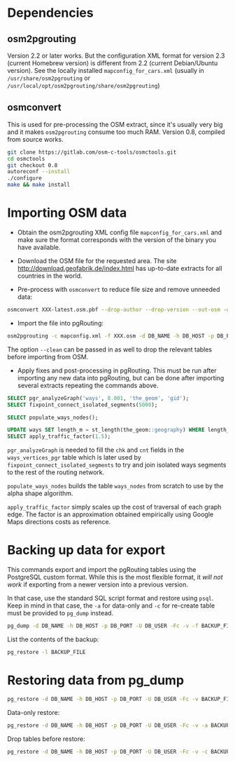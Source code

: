 # Dependencies

## osm2pgrouting

Version 2.2 or later works. But the configuration XML format for version 2.3
(current Homebrew version) is different from 2.2 (current Debian/Ubuntu
version). See the locally installed `mapconfig_for_cars.xml` (usually in
`/usr/share/osm2pgrouting` or
`/usr/local/opt/osm2pgrouting/share/osm2pgrouting`)
 
## osmconvert

This is used for pre-processing the OSM extract, since it's usually very big and
it makes `osm2pgrouting` consume too much RAM. Version 0.8, compiled from source
works.

```sh
git clone https://gitlab.com/osm-c-tools/osmctools.git
cd osmctools
git checkout 0.8
autoreconf --install
./configure
make && make install
```
 
# Importing OSM data

 - Obtain the osm2pgrouting XML config file `mapconfig_for_cars.xml` and make
   sure the format corresponds with the version of the binary you have
   available.
 
 - Download the OSM file for the requested area. The site
   http://download.geofabrik.de/index.html has up-to-date extracts for all
   countries in the world.

 - Pre-process with `osmconvert` to reduce file size and remove unneeded data:
 ```sh
 osmconvert XXX-latest.osm.pbf --drop-author --drop-version --out-osm -o=XXX.osm
 ```

 - Import the file into pgRouting:
 
 ```sh
 osm2pgrouting -c mapconfig.xml -f XXX.osm -d DB_NAME -h DB_HOST -p DB_PORT -U DB_USER -W DB_PASSWORD --no-index
 ```
 
 The option `--clean` can be passed in as well to drop the relevant tables
 before importing from OSM.

 - Apply fixes and post-processing in pgRouting. This must be run after
   importing any new data into pgRouting, but can be done after importing
   several extracts repeating the commands above.
 
 ```sql
 SELECT pgr_analyzeGraph('ways', 0.001, 'the_geom', 'gid');
 SELECT fixpoint_connect_isolated_segments(5000);

 SELECT populate_ways_nodes();

 UPDATE ways SET length_m = st_length(the_geom::geography) WHERE length_m IS NULL;
 SELECT apply_traffic_factor(1.5);
 ``` 
 
 `pgr_analyzeGraph` is needed to fill the `chk` and `cnt` fields in the
 `ways_vertices_pgr` table which is later used by
 `fixpoint_connect_isolated_segments` to try and join isolated ways segments to
 the rest of the routing network.
 
 `populate_ways_nodes` builds the table `ways_nodes` from scratch to use by the
 alpha shape algorithm.

 `apply_traffic_factor` simply scales up the cost of traversal of each graph
 edge. The factor is an approximation obtained empirically using Google Maps
 directions costs as reference.
 
# Backing up data for export

This commands export and import the pgRouting tables using the PostgreSQL custom
format. While this is the most flexible format, it *will not work* if exporting
from a newer version into a previous version.

In that case, use the standard SQL script format and restore using `psql`. Keep
in mind in that case, the `-a` for data-only and `-c` for re-create table must
be provided to `pg_dump` instead.

```sh
pg_dump -d DB_NAME -h DB_HOST -p DB_PORT -U DB_USER -Fc -v -f BACKUP_FILE -t ways -t ways_vertices_pgr -t ways_nodes -t configuration
```

List the contents of the backup:

```sh
pg_restore -l BACKUP_FILE
```

# Restoring data from pg_dump

```sh
pg_restore -d DB_NAME -h DB_HOST -p DB_PORT -U DB_USER -Fc -v BACKUP_FILE
```

Data-only restore:

```sh
pg_restore -d DB_NAME -h DB_HOST -p DB_PORT -U DB_USER -Fc -v -a BACKUP_FILE
```

Drop tables before restore:

```sh
pg_restore -d DB_NAME -h DB_HOST -p DB_PORT -U DB_USER -Fc -v -c BACKUP_FILE
```
